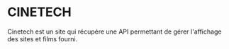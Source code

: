 # CINETECH

Cinetech est un site qui récupére une API permettant de gérer l'affichage des sites et films fourni.

